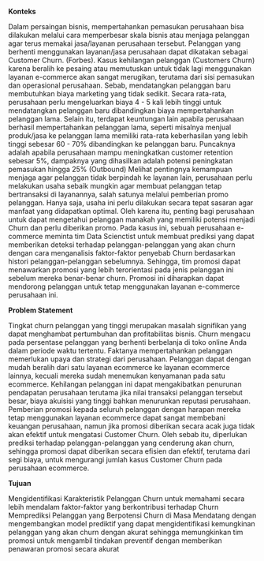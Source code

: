 **Konteks**

Dalam persaingan bisnis, mempertahankan pemasukan perusahaan bisa dilakukan melalui cara memperbesar skala bisnis atau menjaga pelanggan agar terus memakai jasa/layanan perusahaan tersebut. Pelanggan yang berhenti menggunakan layanan/jasa perusahaan dapat dikatakan sebagai Customer Churn. (Forbes).
Kasus kehilangan pelanggan (Customers Churn) karena beralih ke pesaing atau memutuskan untuk tidak lagi menggunakan layanan e-commerce akan sangat merugikan, terutama dari sisi pemasukan dan operasional perusahaan. Sebab, mendatangkan pelanggan baru membutuhkan biaya marketing yang tidak sedikit. Secara rata-rata, perusahaan perlu mengeluarkan biaya 4 - 5 kali lebih tinggi untuk mendatangkan pelanggan baru dibandingkan biaya mempertahankan pelanggan lama. Selain itu, terdapat keuntungan lain apabila perusahaan berhasil mempertahankan pelanggan lama, seperti misalnya menjual produk/jasa ke pelanggan lama memiliki rata-rata keberhasilan yang lebih tinggi sebesar 60 - 70% dibandingkan ke pelanggan baru. Puncaknya adalah apabila perusahaan mampu meningkatkan customer retention sebesar 5%, dampaknya yang dihasilkan adalah potensi peningkatan pemasukan hingga 25% (Outbound)
Melihat pentingnya kemampuan menjaga agar pelanggan tidak berpindah ke layanan lain, perusahaan perlu melakukan usaha sebaik mungkin agar membuat pelanggan tetap bertransaksi di layanannya, salah satunya melalui pemberian promo pelanggan. Hanya saja, usaha ini perlu dilakukan secara tepat sasaran agar manfaat yang didapatkan optimal. Oleh karena itu, penting bagi perusahaan untuk dapat mengetahui pelanggan manakah yang memiliki potensi menjadi Churn dan perlu diberikan promo.
Pada kasus ini, sebuah perusahaan e-commerce meminta tim Data Scienctist untuk membuat prediksi yang dapat memberikan deteksi terhadap pelanggan-pelanggan yang akan churn dengan cara menganalisis faktor-faktor penyebab Churn berdasarkan histori pelanggan-pelanggan sebelumnya. Sehingga, tim promosi dapat menawarkan promosi yang lebih terorientasi pada jenis pelanggan ini sebelum mereka benar-benar churn. Promosi ini diharapkan dapat mendorong pelanggan untuk tetap menggunakan layanan e-commerce perusahaan ini.

**Problem Statement**

Tingkat churn pelanggan yang tinggi merupakan masalah signifikan yang dapat menghambat pertumbuhan dan profitabilitas bisnis. Churn mengacu pada persentase pelanggan yang berhenti berbelanja di toko online Anda dalam periode waktu tertentu. Faktanya mempertahankan pelanggan memerlukan upaya dan strategi dari perusahaan. Pelanggan dapat dengan mudah beralih dari satu layanan ecommerce ke layanan ecommerce lainnya, kecuali mereka sudah menemukan kenyamanan pada satu ecommerce. Kehilangan pelanggan ini dapat mengakibatkan penurunan pendapatan perusahaan terutama jika nilai transaksi pelanggan tersebut besar, biaya akuisisi yang tinggi bahkan menurunkan reputasi perusahaan. Pemberian promosi kepada seluruh pelanggan dengan harapan mereka tetap menggunakan layanan ecommerce dapat sangat membebani keuangan perusahaan, namun jika promosi diberikan secara acak juga tidak akan efektif untuk mengatasi Customer Churn. Oleh sebab itu, diperlukan prediksi terhadap pelanggan-pelanggan yang cenderung akan churn, sehingga promosi dapat diberikan secara efisien dan efektif, terutama dari segi biaya, untuk mengurangi jumlah kasus Customer Churn pada perusahaan ecommerce.

**Tujuan**

Mengidentifikasi Karakteristik Pelanggan Churn untuk memahami secara lebih mendalam faktor-faktor yang berkontribusi terhadap Churn
Memprediksi Pelanggan yang Berpotensi Churn di Masa Mendatang dengan mengembangkan model prediktif yang dapat mengidentifikasi kemungkinan pelanggan yang akan churn dengan akurat sehingga memungkinkan tim promosi untuk mengambil tindakan preventif dengan memberikan penawaran promosi secara akurat
